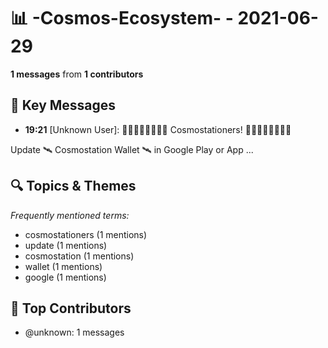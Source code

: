 # 📊 -Cosmos-Ecosystem- - 2021-06-29
**1 messages** from **1 contributors**

## 💬 Key Messages
- **19:21** [Unknown User]: 👩🏼‍🚀👩🏿‍🚀👨‍🚀 Cosmostationers! 👨‍🚀👩🏿‍🚀👩🏼‍🚀

Update 
🛰 Cosmostation Wallet 🛰 
in Google Play or App ...

## 🔍 Topics & Themes
*Frequently mentioned terms:*
- cosmostationers (1 mentions)
- update (1 mentions)
- cosmostation (1 mentions)
- wallet (1 mentions)
- google (1 mentions)

## 👥 Top Contributors
- @unknown: 1 messages